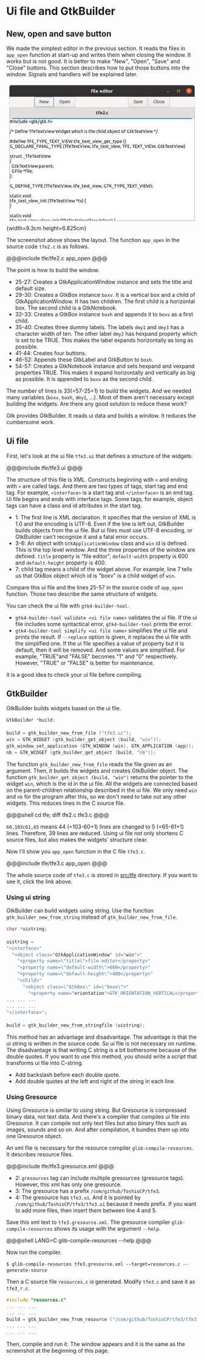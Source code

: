 # Ui file and GtkBuilder

## New, open and save button

We made the simplest editor in the previous section.
It reads the files in `app_open` function at start-up and writes them when closing the window.
It works but is not good.
It is better to make "New", "Open", "Save" and "Close" buttons.
This section describes how to put those buttons into the window.
Signals and handlers will be explained later.

![Screenshot of the file editor](../image/screenshot_tfe2.png){width=9.3cm height=6.825cm}

The screenshot above shows the layout.
The function `app_open` in the source code `tfe2.c` is as follows.

@@@include
tfe/tfe2.c app_open
@@@

The point is how to build the window.

- 25-27: Creates a GtkApplicationWindow instance and sets the title and default size.
- 29-30: Creates a GtkBox instance `boxv`.
It is a vertical box and a child of GtkApplicationWindow.
It has two children.
The first child is a horizontal box.
The second child is a GtkNotebook.
- 32-33: Creates a GtkBox instance `boxh` and appends it to `boxv` as a first child.
- 35-40: Creates three dummy labels.
The labels `dmy1` and `dmy3` has a character width of ten.
The other label `dmy2` has hexpand property which is set to be TRUE.
This makes the label expands horizontally as long as possible.
- 41-44: Creates four buttons.
- 46-52: Appends these GtkLabel and GtkButton to `boxh`.
- 54-57: Creates a GtkNotebook instance and sets hexpand and vexpand properties TRUE.
This makes it expand horizontally and vertically as big as possible.
It is appended to `boxv` as the second child.

The number of lines is 33(=57-25+1) to build the widgets.
And we needed many variables (`boxv`, `boxh`, `dmy1`, ...).
Most of them aren't necessary except building the widgets.
Are there any good solution to reduce these work?

Gtk provides GtkBuilder.
It reads ui data and builds a window.
It reduces the cumbersome work.

## Ui file

First, let's look at the ui file `tfe3.ui` that defines a structure of the widgets.

@@@include
tfe/tfe3.ui
@@@

The structure of this file is XML.
Constructs beginning with `<` and ending with `>` are called tags.
And there are two types of tags, start tag and end tag.
For example, `<interface>` is a start tag and `</interface>` is an end tag.
Ui file begins and ends with interface tags.
Some tags, for example, object tags can have a class and id attributes in the start tag.

- 1: The first line is XML declaration.
It specifies that the version of XML is 1.0 and the encoding is UTF-8.
Even if the line is left out, GtkBuilder builds objects from the ui file.
But ui files must use UTF-8 encoding, or GtkBuilder can't recognize it and a fatal error occurs.
- 3-6: An object with `GtkApplicationWindow` class and `win` id is defined.
This is the top level window.
And the three properties of the window are defined.
`title` property is "file editor", `default-width` property is 600 and `default-height` property is 400.
- 7: child tag means a child of the widget above.
For example, line 7 tells us that GtkBox object which id is "boxv" is a child widget of `win`.

Compare this ui file and the lines 25-57 in the source code of `app_open` function.
Those two describe the same structure of widgets.

You can check the ui file with `gtk4-builder-tool`.

- `gtk4-builder-tool validate <ui file name>` validates the ui file.
If the ui file includes some syntactical error, `gtk4-builder-tool` prints the error.
- `gtk4-builder-tool simplify <ui file name>` simplifies the ui file and prints the result.
If `--replace` option is given, it replaces the ui file with the simplified one.
If the ui file specifies a value of property but it is default, then it will be removed.
And some values are simplified.
For example, "TRUE"and "FALSE" becomes "1" and "0" respectively.
However, "TRUE" or "FALSE" is better for maintenance.

It is a good idea to check your ui file before compiling.

## GtkBuilder

GtkBuilder builds widgets based on the ui file.

~~~C
GtkBuilder *build;

build = gtk_builder_new_from_file ("tfe3.ui");
win = GTK_WIDGET (gtk_builder_get_object (build, "win"));
gtk_window_set_application (GTK_WINDOW (win), GTK_APPLICATION (app));
nb = GTK_WIDGET (gtk_builder_get_object (build, "nb"));
~~~

The function `gtk_builder_new_from_file` reads the file given as an argument.
Then, it builds the widgets and creates GtkBuilder object.
The function `gtk_builder_get_object (build, "win")` returns the pointer to the widget `win`, which is the id in the ui file.
All the widgets are connected based on the parent-children relationship described in the ui file.
We only need `win` and `nb` for the program after this, so we don't need to take out any other widgets.
This reduces lines in the C source file.

@@@shell
cd tfe; diff tfe2.c tfe3.c
@@@

`60,103c61,65` means 44 (=103-60+1) lines are changed to 5 (=65-61+1) lines.
Therefore, 39 lines are reduced.
Using ui file not only shortens C source files, but also makes the widgets' structure clear.

Now I'll show you `app_open` function in the C file `tfe3.c`.

@@@include
tfe/tfe3.c app_open
@@@

The whole source code of `tfe3.c` is stored in [src/tfe](https://github.com/ToshioCP/Gtk4-tutorial/tree/main/src/tfe) directory.
If you want to see it, click the link above.

### Using ui string

GtkBuilder can build widgets using string.
Use the function `gtk_builder_new_from_string` instead of `gtk_builder_new_from_file`.

~~~C
char *uistring;

uistring =
"<interface>"
  "<object class="GtkApplicationWindow" id="win">"
    "<property name=\"title\">file editor</property>"
    "<property name=\"default-width\">600</property>"
    "<property name=\"default-height\">400</property>"
    "<child>"
      "<object class=\"GtkBox\" id=\"boxv\">"
        "<property name="orientation">GTK_ORIENTATION_VERTICAL</property>"
... ... ...
... ... ...
"</interface>";

build = gtk_builder_new_from_stringfile (uistring);
~~~

This method has an advantage and disadvantage.
The advantage is that the ui string is written in the source code.
So ui file is not necessary on runtime.
The disadvantage is that writing C string is a bit bothersome because of the double quotes.
If you want to use this method, you should write a script that transforms ui file into C-string.

- Add backslash before each double quote.
- Add double quotes at the left and right of the string in each line.

### Using Gresource

Using Gresource is similar to using string.
But Gresource is compressed binary data, not text data.
And there's a compiler that compiles ui file into Gresource.
It can compile not only text files but also binary files such as images, sounds and so on.
And after compilation, it bundles them up into one Gresource object.

An xml file is necessary for the resource compiler `glib-compile-resources`.
It describes resource files.

@@@include
tfe/tfe3.gresource.xml
@@@

- 2: `gresources` tag can include multiple gresources (gresource tags).
However, this xml has only one gresource.
- 3: The gresource has a prefix `/com/github/ToshioCP/tfe3`.
- 4: The gresource has `tfe3.ui`.
And it is pointed by `/com/github/ToshioCP/tfe3/tfe3.ui` because it needs prefix. 
If you want to add more files, then insert them between line 4 and 5.

Save this xml text to `tfe3.gresource.xml`.
The gresource compiler `glib-compile-resources` shows its usage with the argument `--help`.

@@@shell
LANG=C glib-compile-resources --help
@@@

Now run the compiler.

    $ glib-compile-resources tfe3.gresource.xml --target=resources.c --generate-source

Then a C source file `resources.c` is generated.
Modify `tfe3.c` and save it as `tfe3_r.c`.

~~~C
#include "resources.c"
... ... ...
... ... ...
build = gtk_builder_new_from_resource ("/com/github/ToshioCP/tfe3/tfe3.ui");
... ... ...
... ... ...
~~~

Then, compile and run it.
The window appears and it is the same as the screenshot at the beginning of this page.

